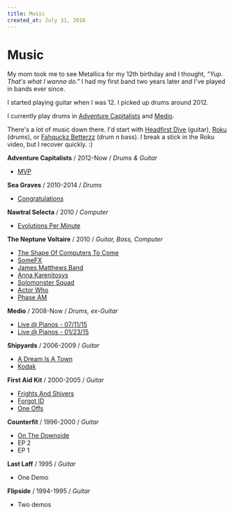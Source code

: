 ```yaml
---
title: Music
created_at: July 31, 2016
---
```


# Music

My mom took me to see Metallica for my 12th birthday and I thought, _"Yup. That's what I wanna do."_ I had my first band two years later and I've played in bands ever since.

I started playing guitar when I was 12. I picked up drums around 2012.

I currently play drums in [Adventure Capitalists](https://www.adcap.biz/) and [Medio](https://www.facebook.com/mediosound/).

There's a lot of music down there. I'd start with [Headfirst Dive](https://soundcloud.com/shipyards/headfirst-dive) (guitar), [Roku](https://www.facebook.com/mediosound/videos/vb.152479608107611/966362773385953/) (drums), or [Fahquckz Betterzz](https://nawtralselecta.bandcamp.com/track/fahquckz-betterzz) (drum n bass). I break a stick in the Roku video, but I recover quickly. :)

**Adventure Capitalists** / 2012-Now / _Drums & Guitar_

* [MVP](https://soundcloud.com/adventurecapitalists/sets/mvp)

**Sea Graves** / 2010-2014 / _Drums_

* [Congratulations](https://seagravesbk.bandcamp.com/)

**Nawtral Selecta** / 2010 / _Computer_

* [Evolutions Per Minute](http://nawtralselecta.bandcamp.com/)

**The Neptune Voltaire** / 2010 / _Guitar, Bass, Computer_

* [The Shape Of Computers To Come](https://soundcloud.com/jmsdnns/sets/the-shape-of-computers-to-come)
* [SomeFX](https://soundcloud.com/jmsdnns/sets/somefx)
* [James Matthews Band](https://soundcloud.com/jmsdnns/sets/james-matthews-band)
* [Anna Karenitosys](https://soundcloud.com/jmsdnns/sets/anna-karenitosys)
* [Solomonster Squad](https://soundcloud.com/jmsdnns/sets/solomonster-squad)
* [Actor Who](https://soundcloud.com/jmsdnns/sets/actor-who)
* [Phase AM](https://soundcloud.com/jmsdnns/sets/phase-am)

**Medio** / 2008-Now / _Drums, ex-Guitar_

* [Live @ Pianos - 07/11/15](https://soundcloud.com/mediosound/sets/live-pianos-07-11-15)
* [Live @ Pianos - 01/23/15](https://soundcloud.com/jmsdnns/sets/medio-live-pianos-012315)

**Shipyards** / 2006-2009 / _Guitar_

* [A Dream Is A Town](https://soundcloud.com/shipyards/sets/a-dream-is-a-town)
* [Kodak](https://soundcloud.com/shipyards/sets/ep-2-13)

**First Aid Kit** / 2000-2005 / _Guitar_

* [Frights And Shivers](https://soundcloud.com/firstfirstaidkit/sets/frights-and-shivers)
* [Forgot ID](https://soundcloud.com/firstfirstaidkit/sets/forgot-id)
* [One Offs](https://soundcloud.com/firstfirstaidkit/sets/one-offs)

**Counterfit** / 1996-2000 / _Guitar_

* [On The Downside](https://soundcloud.com/jmsdnns/sets/counterfit-on-the-downside)
* EP 2
* EP 1

**Last Laff** / 1995 / _Guitar_

* One Demo

**Flipside** / 1994-1995 / _Guitar_

* Two demos
